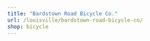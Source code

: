 ```yaml
---
title: "Bardstown Road Bicycle Co."
url: /louisville/bardstown-road-bicycle-co/
shop: bicycle
---
```

